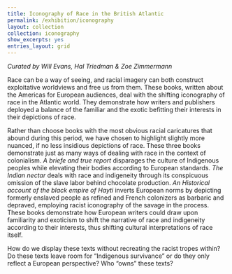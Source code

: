 ```yaml
---
title: Iconography of Race in the British Atlantic
permalink: /exhibition/iconography
layout: collection
collection: iconography
show_excerpts: yes
entries_layout: grid
---
```

*Curated by Will Evans, Hal Triedman & Zoe Zimmermann*

Race can be a way of seeing, and racial imagery can both construct exploitative worldviews and free us from them. These books, written about the Americas for European audiences, deal with the shifting iconography of race in the Atlantic world. They demonstrate how writers and publishers deployed a balance of the familiar and the exotic befitting their interests in their depictions of race. 

Rather than choose books with the most obvious racial caricatures that abound during this period, we have chosen to highlight slightly more nuanced, if no less insidious depictions of race. These three books demonstrate just as many ways of dealing with race in the context of colonialism. *A briefe and true report* disparages the culture of Indigenous peoples while elevating their bodies according to European standards. *The Indian nectar* deals with race and indigeneity through its conspicuous omission of the slave labor behind chocolate production. *An Historical account of the black empire of Hayti* inverts European norms by depicting formerly enslaved people as refined and French colonizers as barbaric and depraved, employing racist iconography of the savage in the process. These books demonstrate how European writers could draw upon familiarity and exoticism to shift the narrative of race and indigeneity according to their interests, thus shifting cultural interpretations of race itself.

How do we display these texts without recreating the racist tropes within? Do these texts leave room for “Indigenous survivance” or do they only reflect a European perspective? Who “owns” these texts?


<!-- collection: exhibition
entries_layout: grid
show_excerpts: false
permalink: /exhibition/home/
 -->